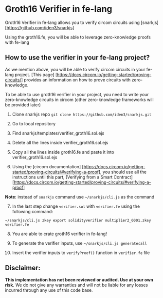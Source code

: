# Groth16 Verifier in fe-lang

Groth16 Verifier in fe-lang allows you to verify circom circuits using [snarkjs][https://github.com/iden3/snarkjs]

Using the groth16.fe, you will be able to leverage zero-knowledge proofs with fe-lang

## How to use the verifier in your fe-lang project?

As we mention above, you will be able to verify circom circuits in your fe-lang project. [This page] [https://docs.circom.io/getting-started/proving-circuits/] provides an information on how to prove circuits with zero-knowledge.

To be able to use groth16 verifier in your project, you need to write your zero-knowledge circuits in circom (other zero-knowledge frameworks will be provided later)

1. Clone snarkjs repo
`git clone https://github.com/iden3/snarkjs.git`

2. Go to local repository

3. Find snarkjs/templates/verifier_groth16.sol.ejs

4. Delete all the lines inside verifier_groth16.sol.ejs

5. Copy all the lines inside groth16.fe and paste it into verifier_groth16.sol.ejs

6. Using the [circom documentation] [https://docs.circom.io/getting-started/proving-circuits/#verifying-a-proof], you should use all the instructions until this part, [Verifying from a Smart Contract] [https://docs.circom.io/getting-started/proving-circuits/#verifying-a-proof]

**Note:** instead of `snarkjs` command use `~/snarkjs/cli.js` as the command

7. In the last step change `verifier.sol` with `verifier.fe` using the following command:

`~/snarkjs/cli.js zkey export solidityverifier multiplier2_0001.zkey verifier.fe`

8. You are able to crate groth16 verifier in fe-lang!

9. To generate the verifier inputs, use `~/snarkjs/cli.js generatecall`

10. Insert the verifier inputs to `verifyProof()` function in `verifier.fe` file

## Disclaimer:

**This implementation has not been reviewed or audited. Use at your own risk.** 
We do not give any warranties and will not be liable for any losses incurred through any use of this code base.
